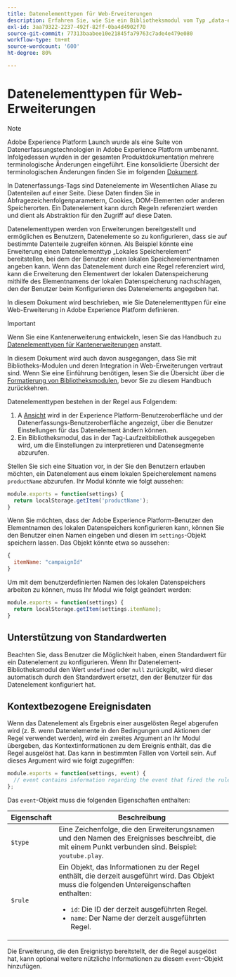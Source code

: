 ```yaml
---
title: Datenelementtypen für Web-Erweiterungen
description: Erfahren Sie, wie Sie ein Bibliotheksmodul vom Typ „data-element“ für eine Tag-Erweiterung in einer Web-Eigenschaft definieren.
exl-id: 3aa79322-2237-492f-82ff-0ba4d4902f70
source-git-commit: 77313baabee10e21845fa79763c7ade4e479e080
workflow-type: tm+mt
source-wordcount: '600'
ht-degree: 80%

---
```


# Datenelementtypen für Web-Erweiterungen

>[!NOTE]
>
>Adobe Experience Platform Launch wurde als eine Suite von Datenerfassungstechnologien in Adobe Experience Platform umbenannt. Infolgedessen wurden in der gesamten Produktdokumentation mehrere terminologische Änderungen eingeführt. Eine konsolidierte Übersicht der terminologischen Änderungen finden Sie im folgenden [Dokument](../../term-updates.md).

In Datenerfassungs-Tags sind Datenelemente im Wesentlichen Aliase zu Datenteilen auf einer Seite. Diese Daten finden Sie in Abfragezeichenfolgenparametern, Cookies, DOM-Elementen oder anderen Speicherorten. Ein Datenelement kann durch Regeln referenziert werden und dient als Abstraktion für den Zugriff auf diese Daten.

Datenelementtypen werden von Erweiterungen bereitgestellt und ermöglichen es Benutzern, Datenelemente so zu konfigurieren, dass sie auf bestimmte Datenteile zugreifen können. Als Beispiel könnte eine Erweiterung einen Datenelementtyp „Lokales Speicherelement“ bereitstellen, bei dem der Benutzer einen lokalen Speicherelementnamen angeben kann. Wenn das Datenelement durch eine Regel referenziert wird, kann die Erweiterung den Elementwert der lokalen Datenspeicherung mithilfe des Elementnamens der lokalen Datenspeicherung nachschlagen, den der Benutzer beim Konfigurieren des Datenelements angegeben hat.

In diesem Dokument wird beschrieben, wie Sie Datenelementtypen für eine Web-Erweiterung in Adobe Experience Platform definieren.

>[!IMPORTANT]
>
>Wenn Sie eine Kantenerweiterung entwickeln, lesen Sie das Handbuch zu [Datenelementtypen für Kantenerweiterungen](../edge/data-element-types.md) anstatt.
>
>In diesem Dokument wird auch davon ausgegangen, dass Sie mit Bibliotheks-Modulen und deren Integration in Web-Erweiterungen vertraut sind. Wenn Sie eine Einführung benötigen, lesen Sie die Übersicht über die [Formatierung von Bibliotheksmodulen](./format.md), bevor Sie zu diesem Handbuch zurückkehren.

Datenelementtypen bestehen in der Regel aus Folgendem:

1. A [Ansicht](./views.md) wird in der Experience Platform-Benutzeroberfläche und der Datenerfassungs-Benutzeroberfläche angezeigt, über die Benutzer Einstellungen für das Datenelement ändern können.
2. Ein Bibliotheksmodul, das in der Tag-Laufzeitbibliothek ausgegeben wird, um die Einstellungen zu interpretieren und Datensegmente abzurufen.

Stellen Sie sich eine Situation vor, in der Sie den Benutzern erlauben möchten, ein Datenelement aus einem lokalen Speicherelement namens `productName` abzurufen. Ihr Modul könnte wie folgt aussehen:

```js
module.exports = function(settings) {
  return localStorage.getItem('productName');
}
```

Wenn Sie möchten, dass der Adobe Experience Platform-Benutzer den Elementnamen des lokalen Datenspeichers konfigurieren kann, können Sie den Benutzer einen Namen eingeben und diesen im `settings`-Objekt speichern lassen. Das Objekt könnte etwa so aussehen:

```js
{
  itemName: "campaignId"
}
```

Um mit dem benutzerdefinierten Namen des lokalen Datenspeichers arbeiten zu können, muss Ihr Modul wie folgt geändert werden:

```js
module.exports = function(settings) {
  return localStorage.getItem(settings.itemName);
}
```

## Unterstützung von Standardwerten

Beachten Sie, dass Benutzer die Möglichkeit haben, einen Standardwert für ein Datenelement zu konfigurieren. Wenn Ihr Datenelement-Bibliotheksmodul den Wert `undefined` oder `null` zurückgibt, wird dieser automatisch durch den Standardwert ersetzt, den der Benutzer für das Datenelement konfiguriert hat.

## Kontextbezogene Ereignisdaten

Wenn das Datenelement als Ergebnis einer ausgelösten Regel abgerufen wird (z. B. wenn Datenelemente in den Bedingungen und Aktionen der Regel verwendet werden), wird ein zweites Argument an Ihr Modul übergeben, das Kontextinformationen zu dem Ereignis enthält, das die Regel ausgelöst hat. Das kann in bestimmten Fällen von Vorteil sein. Auf dieses Argument wird wie folgt zugegriffen:

```js
module.exports = function(settings, event) {
  // event contains information regarding the event that fired the rule
};
```

Das `event`-Objekt muss die folgenden Eigenschaften enthalten:

| Eigenschaft | Beschreibung |
| --- | --- |
| `$type` | Eine Zeichenfolge, die den Erweiterungsnamen und den Namen des Ereignisses beschreibt, die mit einem Punkt verbunden sind. Beispiel: `youtube.play`. |
| `$rule` | Ein Objekt, das Informationen zu der Regel enthält, die derzeit ausgeführt wird. Das Objekt muss die folgenden Untereigenschaften enthalten:<ul><li>`id`: Die ID der derzeit ausgeführten Regel.</li><li>`name`: Der Name der derzeit ausgeführten Regel.</li></ul> |

Die Erweiterung, die den Ereignistyp bereitstellt, der die Regel ausgelöst hat, kann optional weitere nützliche Informationen zu diesem `event`-Objekt hinzufügen.
